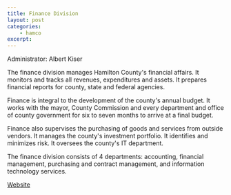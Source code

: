 ```yaml
---
title: Finance Division
layout: post
categories:
    - hamco
excerpt:
---
```


Administrator: Albert Kiser

The finance division manages Hamilton County's financial affairs. It monitors and tracks all revenues, expenditures and assets. It prepares financial reports for county, state and federal agencies.

Finance is integral to the development of the county's annual budget. It works with the mayor, County Commission and every department and office of county government for six to seven months to arrive at a final budget.

Finance also supervises the purchasing of goods and services from outside vendors. It manages the county's investment portfolio. It identifies and minimizes risk. It oversees the county's IT department.

The finance division consists of 4 departments: accounting, financial management, purchasing and contract management, and information technology services.

[Website](http://www.hamiltontn.gov/Finance/)